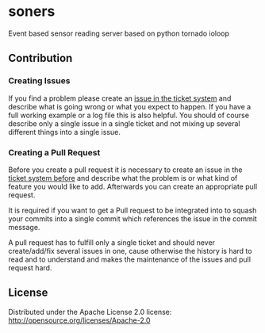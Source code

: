 # soners
Event based sensor reading server based on python tornado ioloop

## Contribution

### Creating Issues

If you find a problem please create an 
[issue in the ticket system](https://github.com/xpapazaf/soners/issues)
and describe what is going wrong or what you expect to happen.
If you have a full working example or a log file this is also helpful.
You should of course describe only a single issue in a single ticket and not 
mixing up several different things into a single issue.

### Creating a Pull Request

Before you create a pull request it is necessary to create an issue in
the [ticket system before](https://github.com/xpapazaf/soners/issues)
and describe what the problem is or what kind of feature you would like
to add. Afterwards you can create an appropriate pull request.

It is required if you want to get a Pull request to be integrated into to squash your
commits into a single commit which references the issue in the commit message.

A pull request has to fulfill only a single ticket and should never create/add/fix
several issues in one, cause otherwise the history is hard to read and to understand 
and makes the maintenance of the issues and pull request hard.

## License

Distributed under the Apache License 2.0 license: http://opensource.org/licenses/Apache-2.0

